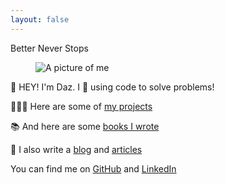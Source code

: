 ```yaml
---
layout: false
---
```


<div class="two-column grid">
<div class="align-vertical">
    <p class="text-xl gradient-text text-right brand-font bold uppercase">
    Better Never Stops
    </p>
</div>
<figure class="align-vertical">
    <img id="pic" src="/images/muppet.webp" alt="A picture of me" class="daz dropshadow">
</figure>
</div>

<div class="text-center">

<p class="text-m bold">👋 HEY! I'm Daz. I 💜 using code to solve problems!</p>

👨🏼‍💻 Here are some of [my projects](/projects)

📚 And here are some [books I wrote](/books)

📝 I also write a [blog](/blog) and [ articles](https://www.sitepoint.com/author/djones/)

You can find me on <i class="fa-brands fa-github"></i> [GitHub](https://github.com/daz-codes) and <i class="fa-brands fa-linkedin"></i> [LinkedIn](https://www.linkedin.com/in/daz-codes/)

</div>
